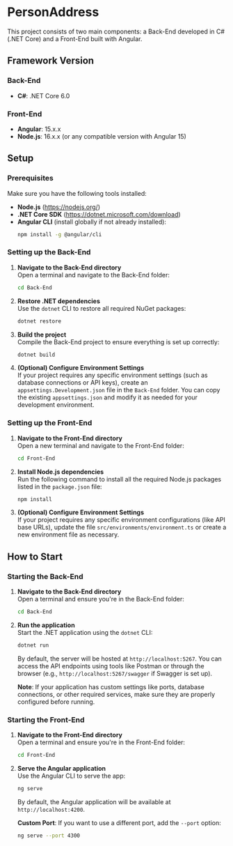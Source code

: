 
# PersonAddress

This project consists of two main components: a Back-End developed in C# (.NET Core) and a Front-End built with Angular.

## Framework Version

### Back-End
- **C#**: .NET Core 6.0

### Front-End
- **Angular**: 15.x.x
- **Node.js**: 16.x.x (or any compatible version with Angular 15)

## Setup

### Prerequisites
Make sure you have the following tools installed:
- **Node.js** (https://nodejs.org/)
- **.NET Core SDK** (https://dotnet.microsoft.com/download)
- **Angular CLI** (install globally if not already installed):
    ```bash
    npm install -g @angular/cli
    ```

### Setting up the Back-End

1. **Navigate to the Back-End directory**  
   Open a terminal and navigate to the Back-End folder:
   ```bash
   cd Back-End
   ```

2. **Restore .NET dependencies**  
   Use the `dotnet` CLI to restore all required NuGet packages:
   ```bash
   dotnet restore
   ```

3. **Build the project**  
   Compile the Back-End project to ensure everything is set up correctly:
   ```bash
   dotnet build
   ```

4. **(Optional) Configure Environment Settings**  
   If your project requires any specific environment settings (such as database connections or API keys), create an `appsettings.Development.json` file in the `Back-End` folder. You can copy the existing `appsettings.json` and modify it as needed for your development environment.

### Setting up the Front-End

1. **Navigate to the Front-End directory**  
   Open a new terminal and navigate to the Front-End folder:
   ```bash
   cd Front-End
   ```

2. **Install Node.js dependencies**  
   Run the following command to install all the required Node.js packages listed in the `package.json` file:
   ```bash
   npm install
   ```

3. **(Optional) Configure Environment Settings**  
   If your project requires any specific environment configurations (like API base URLs), update the file `src/environments/environment.ts` or create a new environment file as necessary.

## How to Start

### Starting the Back-End

1. **Navigate to the Back-End directory**  
   Open a terminal and ensure you're in the Back-End folder:
   ```bash
   cd Back-End
   ```

2. **Run the application**  
   Start the .NET application using the `dotnet` CLI:
   ```bash
   dotnet run
   ```

   By default, the server will be hosted at `http://localhost:5267`. You can access the API endpoints using tools like Postman or through the browser (e.g., `http://localhost:5267/swagger` if Swagger is set up).

   **Note**: If your application has custom settings like ports, database connections, or other required services, make sure they are properly configured before running.

### Starting the Front-End

1. **Navigate to the Front-End directory**  
   Open a terminal and ensure you're in the Front-End folder:
   ```bash
   cd Front-End
   ```

2. **Serve the Angular application**  
   Use the Angular CLI to serve the app:
   ```bash
   ng serve
   ```

   By default, the Angular application will be available at `http://localhost:4200`.

   **Custom Port**: If you want to use a different port, add the `--port` option:
   ```bash
   ng serve --port 4300
   ```
